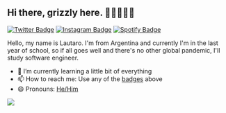 ## Hi there, grizzly here. 👋🏼👨🏻‍💻

[![Twitter Badge](https://img.shields.io/badge/-@ggrizlyy-00acee?style=flat&logo=Twitter&logoColor=white)](https://twitter.com/intent/follow?screen_name=ggrizlyy "Follow on Twitter")
[![Instagram Badge](https://img.shields.io/badge/-Instagram-C13584?style=flat&logo=Instagram&logoColor=white)](https://www.instagram.com/laauticova/ "Follow on Instagram")
[![Spotify Badge](https://img.shields.io/badge/-Spotify-1DB954?style=flat&logo=Spotify&logoColor=white)](https://open.spotify.com/user/21k3gvhuzutwv3f7r4ot6jsra?si=bbfc8040078d40a8 "My Spotify playlists")

Hello, my name is Lautaro. I'm from Argentina and currently I'm in the last year of school, so if all goes well and there's no other global pandemic, I'll study software engineer.

- 🌱 I’m currently learning a little bit of everything
- 📫 How to reach me: Use any of the [badges](#hi-there-grizzly-here.-) above
- 😄 Pronouns: [He/Him](https://www.mypronouns.org/he-him)

![](https://visitor-badge.glitch.me/badge?page_id=ggrizlyy.ggrizlyy)
